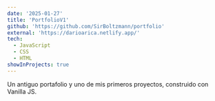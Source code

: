 ```yaml
---
date: '2025-01-27'
title: 'PortfolioV1'
github: 'https://github.com/SirBoltzmann/portfolio'
external: 'https://darioarica.netlify.app/'
tech:
  - JavaScript
  - CSS
  - HTML
showInProjects: true
---
```


Un antiguo portafolio y uno de mis primeros proyectos, construido con Vanilla JS.
